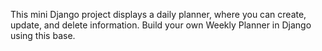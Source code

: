 This mini Django project displays a daily planner, where you can create, update, and delete information. Build your own Weekly Planner in Django using this base.
